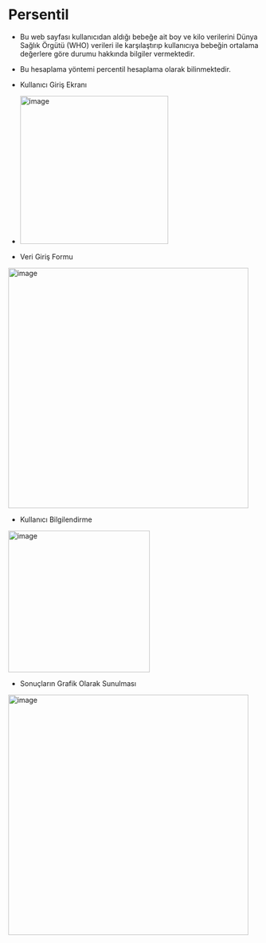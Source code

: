 # Persentil
 * Bu web sayfası kullanıcıdan aldığı bebeğe ait boy ve kilo verilerini Dünya Sağlık Örgütü (WHO) verileri ile karşılaştırıp kullanıcıya 
   bebeğin ortalama değerlere göre durumu hakkında bilgiler vermektedir.
 * Bu hesaplama yöntemi percentil hesaplama olarak bilinmektedir. 
 
 * Kullanıcı Giriş Ekranı
 * <img width="297" alt="image" src="https://user-images.githubusercontent.com/60326186/191365694-4e935386-73ab-4b43-a67f-500ac749e2ba.png">

* Veri Giriş Formu
<img width="482" alt="image" src="https://user-images.githubusercontent.com/60326186/191365783-d6cc1590-f6cd-4f63-8a38-161607d02e59.png">

* Kullanıcı Bilgilendirme 
<img width="284" alt="image" src="https://user-images.githubusercontent.com/60326186/191365872-ad18eec9-1daf-46e2-914f-4a95a630b608.png">

* Sonuçların Grafik Olarak Sunulması
<img width="482" alt="image" src="https://user-images.githubusercontent.com/60326186/191365925-38956781-91a5-4ab7-ac8b-2dce09b3ffb0.png">

